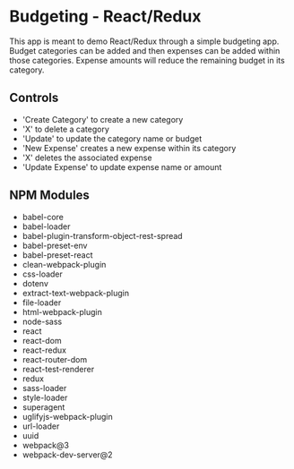 # Budgeting - React/Redux
This app is meant to demo React/Redux through a simple budgeting app.  Budget categories can be added and then expenses can be added within those categories.  Expense amounts will reduce the remaining budget in its category.

## Controls
- 'Create Category' to create a new category
- 'X' to delete a category
- 'Update' to update the category name or budget
- 'New Expense' creates a new expense within its category
- 'X' deletes the associated expense
- 'Update Expense' to update expense name or amount

## NPM Modules
- babel-core
- babel-loader
- babel-plugin-transform-object-rest-spread
- babel-preset-env
- babel-preset-react
- clean-webpack-plugin
- css-loader
- dotenv
- extract-text-webpack-plugin
- file-loader
- html-webpack-plugin
- node-sass
- react
- react-dom
- react-redux
- react-router-dom
- react-test-renderer
- redux
- sass-loader
- style-loader
- superagent
- uglifyjs-webpack-plugin
- url-loader
- uuid
- webpack@3
- webpack-dev-server@2